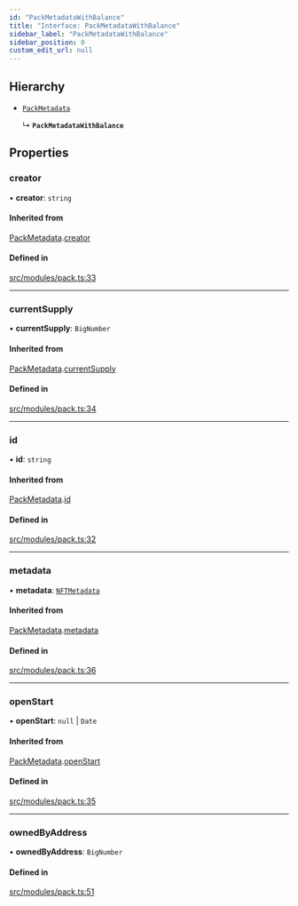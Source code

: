 ```yaml
---
id: "PackMetadataWithBalance"
title: "Interface: PackMetadataWithBalance"
sidebar_label: "PackMetadataWithBalance"
sidebar_position: 0
custom_edit_url: null
---
```


## Hierarchy

- [`PackMetadata`](PackMetadata)

  ↳ **`PackMetadataWithBalance`**

## Properties

### creator

• **creator**: `string`

#### Inherited from

[PackMetadata](PackMetadata).[creator](PackMetadata#creator)

#### Defined in

[src/modules/pack.ts:33](https://github.com/PrasoonPratham/nftlabs-sdk-ts/blob/3077f6d/src/modules/pack.ts#L33)

---

### currentSupply

• **currentSupply**: `BigNumber`

#### Inherited from

[PackMetadata](PackMetadata).[currentSupply](PackMetadata#currentsupply)

#### Defined in

[src/modules/pack.ts:34](https://github.com/PrasoonPratham/nftlabs-sdk-ts/blob/3077f6d/src/modules/pack.ts#L34)

---

### id

• **id**: `string`

#### Inherited from

[PackMetadata](PackMetadata).[id](PackMetadata#id)

#### Defined in

[src/modules/pack.ts:32](https://github.com/PrasoonPratham/nftlabs-sdk-ts/blob/3077f6d/src/modules/pack.ts#L32)

---

### metadata

• **metadata**: [`NFTMetadata`](NFTMetadata)

#### Inherited from

[PackMetadata](PackMetadata).[metadata](PackMetadata#metadata)

#### Defined in

[src/modules/pack.ts:36](https://github.com/PrasoonPratham/nftlabs-sdk-ts/blob/3077f6d/src/modules/pack.ts#L36)

---

### openStart

• **openStart**: `null` \| `Date`

#### Inherited from

[PackMetadata](PackMetadata).[openStart](PackMetadata#openstart)

#### Defined in

[src/modules/pack.ts:35](https://github.com/PrasoonPratham/nftlabs-sdk-ts/blob/3077f6d/src/modules/pack.ts#L35)

---

### ownedByAddress

• **ownedByAddress**: `BigNumber`

#### Defined in

[src/modules/pack.ts:51](https://github.com/PrasoonPratham/nftlabs-sdk-ts/blob/3077f6d/src/modules/pack.ts#L51)
